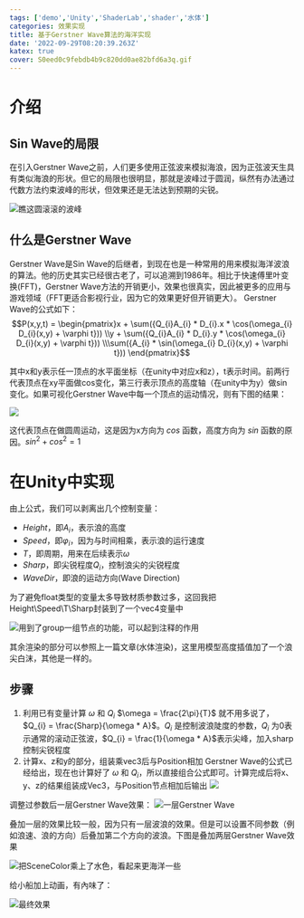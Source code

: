 ```yaml
---
tags: ['demo','Unity','ShaderLab','shader','水体']
categories: 效果实现
title: 基于Gerstner Wave算法的海洋实现
date: '2022-09-29T08:20:39.263Z'
katex: true
cover: S0eed0c9febdb4b9c820dd0ae82bfd6a3q.gif
---
```


# 介绍
## Sin Wave的局限
在引入Gerstner Wave之前，人们更多使用正弦波来模拟海浪，因为正弦波天生具有类似海浪的形状。但它的局限也很明显，那就是波峰过于圆润，纵然有办法通过代数方法约束波峰的形状，但效果还是无法达到预期的尖锐。

![瞧这圆滚滚的波峰](Sb8fb55c5f57b452dac273b30a9c6d677j.gif)

## 什么是Gerstner Wave
Gerstner Wave是Sin Wave的后继者，到现在也是一种常用的用来模拟海洋波浪的算法。他的历史其实已经很古老了，可以追溯到1986年。相比于快速傅里叶变换(FFT)，Gerstner Wave方法的开销更小，效果也很真实，因此被更多的应用与游戏领域（FFT更适合影视行业，因为它的效果更好但开销更大）。
Gerstner Wave的公式如下：
$$P(x,y,t) = \begin{pmatrix}x + \sum({Q_{i}A_{i} * D_{i}.x * \cos(\omega_{i} D_{i}(x,y) + \varphi t}))  \\y + \sum({Q_{i}A_{i} * D_{i}.y * \cos(\omega_{i} D_{i}(x,y) + \varphi t}))  \\\sum({A_{i} * \sin(\omega_{i} D_{i}(x,y) + \varphi t})) \end{pmatrix}$$

其中x和y表示任一顶点的水平面坐标（在unity中对应x和z），t表示时间。前两行代表顶点在xy平面做cos变化，第三行表示顶点的高度轴（在unity中为y）做sin变化。如果可视化Gerstner Wave中每一个顶点的运动情况，则有下图的结果：

![](Sae98b3d8eb7d4dd687270602c24193b3C.gif)

这代表顶点在做圆周运动，这是因为x方向为 $cos$ 函数，高度方向为 $sin$ 函数的原因。$sin^2 + cos^2 = 1$

# 在Unity中实现
由上公式，我们可以剥离出几个控制变量：
- $Height$，即$A_{i}$，表示浪的高度
- $Speed$，即$\varphi_{i}$，因为与时间相乘，表示浪的运行速度
- $T$，即周期，用来在后续表示$\omega$
- $Sharp$，即尖锐程度$Q_{i}$，控制浪尖的尖锐程度
- $WaveDir$，即浪的运动方向(Wave Direction)

为了避免float类型的变量太多导致材质参数过多，这回我把Height\Speed\T\Sharp封装到了一个vec4变量中

![用到了group一组节点的功能，可以起到注释的作用](S6931d0a23c4e4530a38590d28235443bI.webp)

其余渲染的部分可以参照上一篇文章(水体渲染)，这里用模型高度插值加了一个浪尖白沫，其他是一样的。

## 步骤
1. 利用已有变量计算 $\omega$ 和 $Q_{i}$
$\omega = \frac{2\pi}{T}$ 就不用多说了，$Q_{i} = \frac{Sharp}{\omega * A}$。$Q_{i}$ 是控制波浪陡度的参数，$Q_{i}$ 为0表示通常的滚动正弦波，$Q_{i} = \frac{1}{\omega * A}$表示尖峰，加入sharp控制尖锐程度
2. 计算x、z和y的部分，组装乘vec3后与Position相加
Gerstner Wave的公式已经给出，现在也计算好了 $\omega$ 和 $Q_{i}$，所以直接组合公式即可。计算完成后将x、y、z的结果组装成Vec3，与Position节点相加后输出
![](S45048c2064c54cf8afef24307b13c9d2y.webp)

调整过参数后一层Gerstner Wave效果：
![一层Gerstner Wave](Sc8d49de73a3e42d39c6fa40e595aeebbo.gif)

叠加一层的效果比较一般，因为只有一层波浪的效果。但是可以设置不同参数（例如浪速、浪的方向）后叠加第二个方向的波浪。下图是叠加两层Gerstner Wave效果

![把SceneColor乘上了水色，看起来更海洋一些](Sbbeb27aa98054ea694bf1eb8baa54978L.gif)

给小船加上动画，有內味了：

![最终效果](S0eed0c9febdb4b9c820dd0ae82bfd6a3q.gif)
